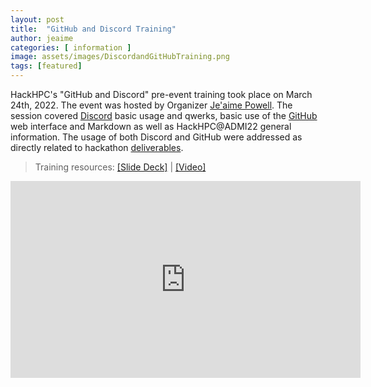 ```yaml
---
layout: post
title:  "GitHub and Discord Training"
author: jeaime
categories: [ information ]
image: assets/images/DiscordandGitHubTraining.png
tags: [featured]
---
```


HackHPC's "GitHub and Discord" pre-event training took place on March 24th, 2022. The event was hosted by Organizer [Je'aime Powell](https://www.linkedin.com/in/jeaimehp/). The session covered [Discord](https://discord.com/) basic usage and qwerks, basic use of the [GitHub](https://github.com/) web interface and Markdown as well as HackHPC@ADMI22 general information. The usage of both Discord and GitHub were addressed as directly related to hackathon [deliverables](https://hackhpc.github.io/ADMI22/deliverables/). 

>Training resources: [[Slide Deck]](../slides/Discord_GitHub_Training.pdf) | [[Video]](https://youtu.be/sLt9FLYsVJw) 

<iframe width="560" height="315" src="https://www.youtube.com/embed/sLt9FLYsVJw" title="YouTube video player" frameborder="0" allow="accelerometer; autoplay; clipboard-write; encrypted-media; gyroscope; picture-in-picture" allowfullscreen></iframe>